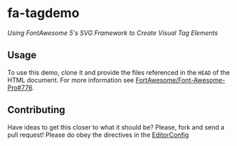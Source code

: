 # fa-tagdemo
*Using FontAwesome 5's SVG Framework to Create Visual Tag Elements*

## Usage
To use this demo, clone it and provide the files referenced in the `HEAD` of the HTML document. For more information see [FortAwesome/Font-Awesome-Pro#776](https://github.com/FortAwesome/Font-Awesome-Pro/issues/776).

## Contributing
Have ideas to get this closer to what it should be? Please, fork and send a pull request! Please do obey the directives in the [EditorConfig](http://editorconfig.org)
